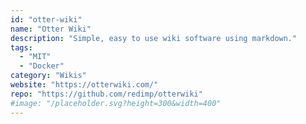 ```yaml
---
id: "otter-wiki"
name: "Otter Wiki"
description: "Simple, easy to use wiki software using markdown."
tags:
  - "MIT"
  - "Docker"
category: "Wikis"
website: "https://otterwiki.com/"
repo: "https://github.com/redimp/otterwiki"
#image: "/placeholder.svg?height=300&width=400"
---
```



